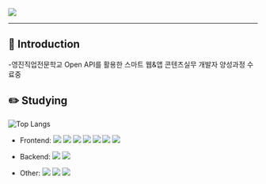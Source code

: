 <img src="https://capsule-render.vercel.app/api?type=waving&color=2F9D27&height=220&section=header&text=Hello,%20Github!&fontSize=40&fontColor=f6f6f6&stroke=353535&strokeWidth=1.5&desc=I'm%20YeonSung&descAlignY=65&descAlign=60" />

---
## 👋 Introduction

-영진직업전문학교 Open API를 활용한 스마트 웹&앱 콘텐츠실무 개발자 양성과정 수료중

## ✏️ Studying
![Top Langs](https://github-readme-stats.vercel.app/api/top-langs/?username=koinoniays2&layout=compact&theme=merko)  

- Frontend: <img src="https://img.shields.io/badge/HTML5-E34F26?style=flat-square&logo=HTML5&logoColor=white"/> <img src="https://img.shields.io/badge/CSS3-1572B6?style=flat-square&logo=CSS3&logoColor=white"/> <img src="https://img.shields.io/badge/JavaScript-F7DF1E?style=flat-square&logo=javascript&logoColor=white"/> <img src="https://img.shields.io/badge/React-61DAFB?style=flat-square&logo=react&logoColor=white"/> <img src="https://img.shields.io/badge/Figma-F24E1E?style=flat-square&logo=figma&logoColor=white"/> <img src="https://img.shields.io/badge/Tailwind CSS-06B6D4?style=flat-square&logo=tailwind-css&logoColor=white"/> <img src="https://img.shields.io/badge/jQuery-0769ad?style=flat-square&logo=jquery&logoColor=white"/>

- Backend: <img src="https://img.shields.io/badge/node.js-6DA55F?style=flat-square&logo=node.js&logoColor=white"/> <img src="https://img.shields.io/badge/MongoDB-%234ea94b.svg?style=flat-square&logo=mongodb&logoColor=white"/>

- Other: <img src="https://img.shields.io/badge/Netlify-00c7b7?style=flat-square&logo=netlify&logoColor=white"/> <img src="https://img.shields.io/badge/Vercel-000000?style=flat-square&logo=vercel&logoColor=white"/> <img src="https://img.shields.io/badge/Notion-%23000000.svg?style=flat-square&logo=notion&logoColor=white"/>

<!--
**koinoniays2/koinoniays2** is a ✨ _special_ ✨ repository because its `README.md` (this file) appears on your GitHub profile.

Here are some ideas to get you started:

- 🔭 I’m currently working on ...
- 🌱 I’m currently learning ...
- 👯 I’m looking to collaborate on ...
- 🤔 I’m looking for help with ...
- 💬 Ask me about ...
- 📫 How to reach me: ...
- 😄 Pronouns: ...
- ⚡ Fun fact: ...
-->
